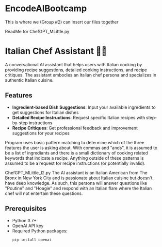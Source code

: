 # EncodeAIBootcamp
This is where we (Group #2) can insert our files together

ReadMe for ChefGPT_MLittle.py
# Italian Chef Assistant 🧑‍🍳

A conversational AI assistant that helps users with Italian cooking by providing recipe suggestions, detailed cooking instructions, and recipe critiques. The assistant embodies an Italian chef persona and specializes in authentic Italian cuisine.

## Features

- **Ingredient-based Dish Suggestions**: Input your available ingredients to get suggestions for Italian dishes
- **Detailed Recipe Instructions**: Request specific Italian recipes with step-by-step instructions
- **Recipe Critiques**: Get professional feedback and improvement suggestions for your recipes

Program uses basic pattern matching to determine which of the three features the user is asking about.  With commas and "ands", it is assumed to be a list of ingrediants and there is a small dictionary of cooking related keywords that indicate a recipe.  Anything outside of these patterns is assumed to be a request for recipe instructions (or potentially invalid).

ChefGPT_MLittle_I2.py
The AI assistant is an Italian American from The Bronx in New York City and is passionate about Italian cuisine but doesn't have deep knowledge.  As such, this persona will answer questions like "Poutine" and "Hoagie" and respond with an Italian flare where the Italian chef will not entertain these questions.

## Prerequisites

- Python 3.7+
- OpenAI API key
- Required Python packages:
  ```bash
  pip install openai
